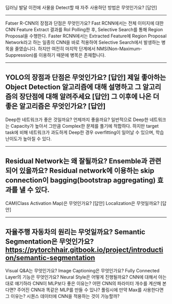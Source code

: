 

딥러닝 발달 이전에 사물을 Detect할 때 자주 사용하던 방법은 무엇인가요?
[답안]

-----------------------------------

Fatser R-CNN의 장점과 단점은 무엇인가요?
Fast RCNN에서는 전체 이미지에 대한 CNN Feature Extract 결과를 RoI Polling한 후, Selective Search를 통해 Region Proposal을 수행한다. Faster RCNN에서는 Extracted Feature에 Region Proposal Network라고 하는 일종의 CNN을 바로 적용하여 Selective Search에서 발생하는 병목을 줄였습니다. 하지만 여전히 마지막 단계에서 NMS(Non-Maximum-Suppression)를 이용하기 때문에 병목은 존재합니다.


----------------------------------------------------------------------------------
YOLO의 장점과 단점은 무엇인가요?
[답안]
제일 좋아하는 Object Detection 알고리즘에 대해 설명하고 그 알고리즘의 장단점에 대해 알려주세요
[답안]
그 이후에 나온 더 좋은 알고리즘은 무엇인가요?
[답안]
---------------------------------------------------------------------------------

Deep한 네트워크가 좋은 것일까요? 언제까지 좋을까요?
일반적으로 Deep한 네트워크는 Capacity가 높아서 그만큼 Complex한 문제를 풀기에 적합하다. 하지만 target task에 비해 네트워크가 과도하게 Deep한 경우 overfitting이 일어날 수 있으며, 학습 난이도가 높아질 수 있다.

--------------------
Residual Network는 왜 잘될까요? Ensemble과 관련되어 있을까요?
Residual network에 이용하는 skip connection이 bagging(bootstrap aggregating) 효과를 낼 수 있다.
---------------------------

CAM(Class Activation Map)은 무엇인가요?
[답안]
Localization은 무엇일까요?
[답안]

-----------------------------------
자율주행 자동차의 원리는 무엇일까요?
Semantic Segmentation은 무엇인가요?
https://pytorchhair.gitbook.io/project/introduction/semantic-segmentation
--------------------------

Visual Q&A는 무엇인가요?
Image Captioning은 무엇인가요?
Fully Connected Layer의 기능은 무엇인가요?
Neural Style은 어떻게 진행될까요?
CNN에 대해서 아는대로 얘기하라
CNN이 MLP보다 좋은 이유는?
어떤 CNN의 파라미터 개수를 계산해 본다면?
주어진 CNN과 똑같은 MLP를 만들 수 있나?
풀링시에 만약 Max를 사용한다면 그 이유는?
시퀀스 데이터에 CNN을 적용하는 것이 가능할까?